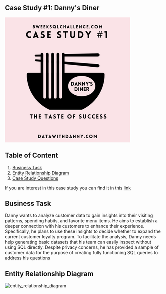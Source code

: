 ## Case Study #1: Danny's Diner
<img src="https://github.com/hatrang12/8weeksqlchallenge.com/blob/main/1.png" align="center" width="400" height="400" >

## Table of Content
1. [Business Task](#Business-Task)
2. [Entity Relationship Diagram](#entity-relationship-diagram)
3. [Case Study Questions](#case-study-questions)

If you are interest in this case study you can find it in this [link](https://8weeksqlchallenge.com/case-study-1/)
## Business Task 
Danny wants to analyze customer data to gain insights into their visiting patterns, spending habits, and favorite menu items. He aims to establish a deeper connection with his customers to enhance their experience. Specifically, he plans to use these insights to decide whether to expand the current customer loyalty program. To facilitate the analysis, Danny needs help generating basic datasets that his team can easily inspect without using SQL directly. Despite privacy concerns, he has provided a sample of customer data for the purpose of creating fully functioning SQL queries to address his questions

## Entity Relationship Diagram
![entity_relationship_diagram](https://github.com/hatrang12/8weeksqlchallenge.com/assets/107136018/b2325eb0-4927-495d-9530-82e32dc05af5)
